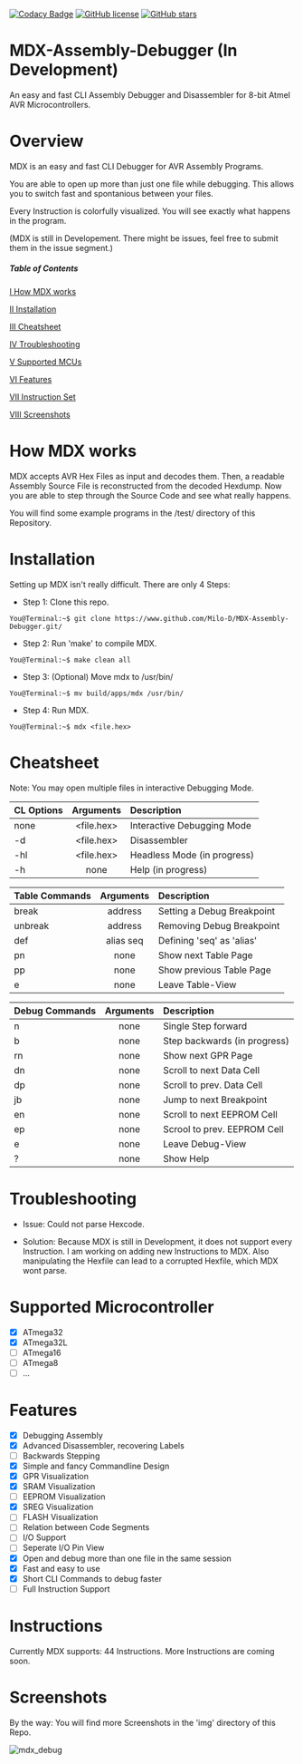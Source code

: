 [![Codacy Badge](https://api.codacy.com/project/badge/Grade/5964af10f14742d19d0be39f8b3e10b6)](https://www.codacy.com/manual/Milo-D/MDX-Assembly-Debugger?utm_source=github.com&amp;utm_medium=referral&amp;utm_content=Milo-D/MDX-Assembly-Debugger&amp;utm_campaign=Badge_Grade)
[![GitHub license](https://img.shields.io/github/license/Naereen/StrapDown.js.svg)](https://github.com/Naereen/StrapDown.js/blob/master/LICENSE)
[![GitHub stars](https://img.shields.io/github/stars/Naereen/StrapDown.js.svg?style=social&label=Star&maxAge=2592000)](https://GitHub.com/Naereen/StrapDown.js/stargazers/)
# MDX-Assembly-Debugger (In Development)
An easy and fast CLI Assembly Debugger and Disassembler for 8-bit Atmel AVR
Microcontrollers.

# Overview
MDX is an easy and fast CLI Debugger for AVR Assembly Programs.

You are able to open up more than just one file while debugging. This
allows you to switch fast and spontanious between your files.

Every Instruction is colorfully visualized. You will see exactly what
happens in the program.

(MDX is still in Developement. There might be issues, feel free to submit them in the issue segment.)

##### Table of Contents
[I How MDX works](#How-MDX-works)

[II Installation](#Installation)

[III Cheatsheet](#Cheatsheet)

[IV Troubleshooting](#Troubleshooting)

[V Supported MCUs](#Supported-Microcontroller)

[VI Features](#How-To)

[VII Instruction Set](#Instructions)

[VIII Screenshots](#Screenshots)

# How MDX works
MDX accepts AVR Hex Files as input and decodes them. Then, a readable
Assembly Source File is reconstructed from the decoded Hexdump.
Now you are able to step through the Source Code and see what really happens.

You will find some example programs in the /test/ directory of this Repository.

# Installation
Setting up MDX isn't really difficult. There are only 4 Steps:

- Step 1: Clone this repo.
```console
You@Terminal:~$ git clone https://www.github.com/Milo-D/MDX-Assembly-Debugger.git/
```

- Step 2: Run 'make' to compile MDX.
```console
You@Terminal:~$ make clean all
```

- Step 3: (Optional) Move mdx to /usr/bin/
```console
You@Terminal:~$ mv build/apps/mdx /usr/bin/
```

- Step 4: Run MDX.
```console
You@Terminal:~$ mdx <file.hex>
```

# Cheatsheet

Note: You may open multiple files in interactive Debugging Mode.

| CL Options    | Arguments     | Description                 |
| ------------- |:-------------:|:----------------------------|
| none          | <file.hex>    | Interactive Debugging Mode  |
| -d            | <file.hex>    | Disassembler                |
| -hl           | <file.hex>    | Headless Mode (in progress) |
| -h            | none          | Help (in progress)          |



| Table Commands| Arguments     | Description                 |
| ------------- |:-------------:|:----------------------------|
| break         | address       | Setting a Debug Breakpoint  |
| unbreak       | address       | Removing Debug Breakpoint   |
| def           | alias seq     | Defining 'seq' as 'alias'   |
| pn            | none          | Show next Table Page        |
| pp            | none          | Show previous Table Page    |
| e             | none          | Leave Table-View            |
   
   
   
| Debug Commands| Arguments     | Description                 |
| ------------- |:-------------:|:----------------------------|
| n             | none          | Single Step forward         |
| b             | none          | Step backwards (in progress)|
| rn            | none          | Show next GPR Page          |
| dn            | none          | Scroll to next Data Cell    |
| dp            | none          | Scroll to prev. Data Cell   |
| jb            | none          | Jump to next Breakpoint     |
| en            | none          | Scroll to next EEPROM Cell  |
| ep            | none          | Scrool to prev. EEPROM Cell |
| e             | none          | Leave Debug-View            |
| ?             | none          | Show Help                   |


# Troubleshooting

-  Issue: Could not parse Hexcode.

-  Solution: Because MDX is still in Development, it does not support every
   Instruction. I am working on adding new Instructions to MDX. Also manipulating
   the Hexfile can lead to a corrupted Hexfile, which MDX wont parse.

# Supported Microcontroller
- [x] ATmega32
- [x] ATmega32L
- [ ] ATmega16
- [ ] ATmega8
- [ ] ...

# Features
- [x] Debugging Assembly
- [x] Advanced Disassembler, recovering Labels
- [ ] Backwards Stepping
- [x] Simple and fancy Commandline Design
- [x] GPR Visualization
- [x] SRAM Visualization
- [ ] EEPROM Visualization
- [x] SREG Visualization
- [ ] FLASH Visualization
- [ ] Relation between Code Segments
- [ ] I/O Support
- [ ] Seperate I/O Pin View
- [x] Open and debug more than one file in the same session
- [x] Fast and easy to use
- [x] Short CLI Commands to debug faster
- [ ] Full Instruction Support

# Instructions
Currently MDX supports: 44 Instructions. More Instructions are coming soon.

# Screenshots

By the way: You will find more Screenshots in the 'img' directory of this Repo.

![mdx_debug](https://user-images.githubusercontent.com/46600932/69670835-182d1280-1095-11ea-8fd7-0117d2dfbbbf.png)
